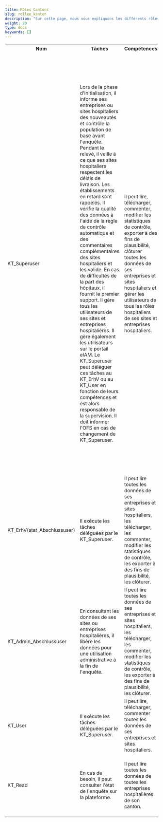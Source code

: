 ```yaml
---
title: Rôles Cantons
slug: rollen_kanton
description: "Sur cette page, nous vous expliquons les différents rôles d'un utilisateur cantonal."
weight: 20
type: docs
keywords: []
---
```


<table style="width:100%">
  <tr>
    <th style="width:23%"> Nom </div></th>
    <th> Tâches </th>
    <th style="width:20%"> Compétences </div> </th>
    <th style="width:30%"> Responsabilités </div> </th>
  </tr>
  <tr>
    <td>KT_Superuser </td>
    <td> Lors de la phase d'initialisation, il informe ses entreprises ou sites hospitaliers des nouveautés et contrôle la population de base avant l'enquête. Pendant le relevé, il veille à ce que ses sites hospitaliers respectent les délais de livraison. Les établissements en retard sont rappelés. Il vérifie la qualité des données à l'aide de la règle de contrôle automatique et des commentaires complémentaires des sites hospitaliers et les valide. En cas de difficultés de la part des hôpitaux, il fournit le premier support. Il gère tous les utilisateurs de ses sites et entreprises hospitalières. Il gère également les utilisateurs sur le portail eIAM. Le KT_Superuser peut déléguer ces tâches au KT_ErhV ou au KT_User en fonction de leurs compétences et est alors responsable de la supervision. Il doit informer l'OFS en cas de changement de KT_Superuser. </td>
    <td>Il peut lire, télécharger, commenter, modifier les statistiques de contrôle, exporter à des fins de plausibilité, clôturer toutes les données de ses entreprises et sites hospitaliers et gérer les utilisateurs de tous les rôles hospitaliers de ses sites et entreprises hospitaliers. </td>
    <td> Il veille à ce que l'enquête soit réalisée dans les entreprises hospitalières situées sur sa juridiction et les informe des nouveautés à venir. En cas de questions conceptuelles, techniques ou de contenu, les cantons sont les premiers interlocuteurs. Ils effectuent des contrôles d'entrée ainsi que des demandes de précisions et se chargent des rappels. Jusqu'à la fin juin de l'année du relevé, le canton veille à ce que les informations demandées à toutes les entreprises et sites hospitaliers établis dans le canton et disposant d'une autorisation d'exploitation en matière de police sanitaire soient correctes et complètes. Le canton vérifie la plausibilité des justifications fournies par l'entreprise hospitalière en cas d'annonce d'erreur sur le protocole de contrôle et les accepte. Il est responsable de surveiller les activités des utilisateurs, de créer les profils des nouveaux utilisateurs et de les désactiver lorsqu'ils n'ont plus besoin d'accès. </td>
  </tr>
  <tr>
    <td> KT_ErhV(stat_Abschlussuser) </td>
    <td> Il exécute les tâches déléguées par le KT_Superuser. </td>
    <td> Il peut lire toutes les données de ses entreprises et sites hospitaliers, les télécharger, les commenter, modifier les statistiques de contrôle, les exporter à des fins de plausibilité, les clôturer. </td>
    <td> Pour l'année de relevé concernée, l'office cantonal de recensement libère fin juillet les données des entreprises hospitalières situées sur son territoire en vue de leur utilisation selon la LSF. </td>
  </tr>
  <tr>
    <td> KT_Admin_Abschlussuser </td>
    <td> En consultant les données de ses sites ou entreprises hospitalières, il libère les données pour une utilisation administrative à la fin de l'enquête. </td>
    <td> Il peut lire toutes les données de ses entreprises et sites hospitaliers, les télécharger, les commenter, modifier les statistiques de contrôle, les exporter à des fins de plausibilité, les clôturer. </td>
    <td> Pour l'année de relevé concernée, l'office cantonal de la santé publique libère fin juillet les données des entreprises hospitalières situées sur son territoire en vue de leur utilisation selon la LAMal. </td>   
  </tr>
  <tr>
    <td> KT_User </td>
    <td> Il exécute les tâches déléguées par le KT_Superuser. </td>
    <td> Il peut lire, télécharger, commenter toutes les données de ses entreprises et sites hospitaliers. </td>
    <td> Il assiste le KT_Superuser dans ses tâches. </td>
  </tr>
  <tr>
    <td> KT_Read </td>
    <td> En cas de besoin, il peut consulter l'état de l'enquête sur la plateforme. </td>
    <td> Il peut lire toutes les données de toutes les entreprises hospitalières de son canton. </td>
    <td> Il est tenu au secret professionnel et ne doit pas divulguer à des personnes non autorisées les informations qu'il a lues sur la plateforme. </td>
  </tr>
</table>
